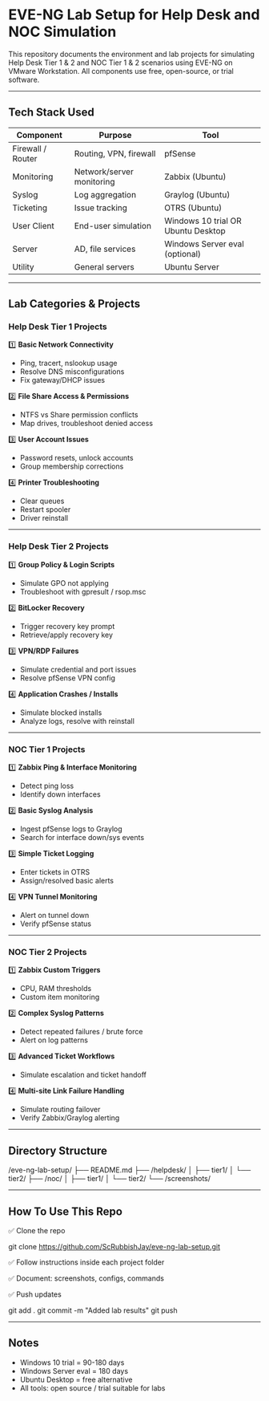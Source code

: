 # EVE-NG Lab Setup for Help Desk and NOC Simulation  
This repository documents the environment and lab projects for simulating Help Desk Tier 1 & 2 and NOC Tier 1 & 2 scenarios using EVE-NG on VMware Workstation. All components use free, open-source, or trial software.

---

## Tech Stack Used

| Component | Purpose | Tool |
|------------|---------|------|
| Firewall / Router | Routing, VPN, firewall | pfSense |
| Monitoring | Network/server monitoring | Zabbix (Ubuntu) |
| Syslog | Log aggregation | Graylog (Ubuntu) |
| Ticketing | Issue tracking | OTRS (Ubuntu) |
| User Client | End-user simulation | Windows 10 trial OR Ubuntu Desktop |
| Server | AD, file services | Windows Server eval (optional) |
| Utility | General servers | Ubuntu Server |

---

## Lab Categories & Projects

### Help Desk Tier 1 Projects
1️⃣ **Basic Network Connectivity**  
- Ping, tracert, nslookup usage  
- Resolve DNS misconfigurations  
- Fix gateway/DHCP issues  

2️⃣ **File Share Access & Permissions**  
- NTFS vs Share permission conflicts  
- Map drives, troubleshoot denied access  

3️⃣ **User Account Issues**  
- Password resets, unlock accounts  
- Group membership corrections  

4️⃣ **Printer Troubleshooting**  
- Clear queues  
- Restart spooler  
- Driver reinstall  

---

### Help Desk Tier 2 Projects
1️⃣ **Group Policy & Login Scripts**  
- Simulate GPO not applying  
- Troubleshoot with gpresult / rsop.msc  

2️⃣ **BitLocker Recovery**  
- Trigger recovery key prompt  
- Retrieve/apply recovery key  

3️⃣ **VPN/RDP Failures**  
- Simulate credential and port issues  
- Resolve pfSense VPN config  

4️⃣ **Application Crashes / Installs**  
- Simulate blocked installs  
- Analyze logs, resolve with reinstall  

---

### NOC Tier 1 Projects
1️⃣ **Zabbix Ping & Interface Monitoring**  
- Detect ping loss  
- Identify down interfaces  

2️⃣ **Basic Syslog Analysis**  
- Ingest pfSense logs to Graylog  
- Search for interface down/sys events  

3️⃣ **Simple Ticket Logging**  
- Enter tickets in OTRS  
- Assign/resolved basic alerts  

4️⃣ **VPN Tunnel Monitoring**  
- Alert on tunnel down  
- Verify pfSense status  

---

### NOC Tier 2 Projects
1️⃣ **Zabbix Custom Triggers**  
- CPU, RAM thresholds  
- Custom item monitoring  

2️⃣ **Complex Syslog Patterns**  
- Detect repeated failures / brute force  
- Alert on log patterns  

3️⃣ **Advanced Ticket Workflows**  
- Simulate escalation and ticket handoff  

4️⃣ **Multi-site Link Failure Handling**  
- Simulate routing failover  
- Verify Zabbix/Graylog alerting  

---

## Directory Structure

/eve-ng-lab-setup/
├── README.md
├── /helpdesk/
│ ├── tier1/
│ └── tier2/
├── /noc/
│ ├── tier1/
│ └── tier2/
└── /screenshots/


---

## How To Use This Repo

✅ Clone the repo  

git clone https://github.com/ScRubbishJay/eve-ng-lab-setup.git


✅ Follow instructions inside each project folder  

✅ Document: screenshots, configs, commands  

✅ Push updates  

git add .
git commit -m "Added lab results"
git push

---

## Notes  
- Windows 10 trial = 90-180 days  
- Windows Server eval = 180 days  
- Ubuntu Desktop = free alternative  
- All tools: open source / trial suitable for labs  





